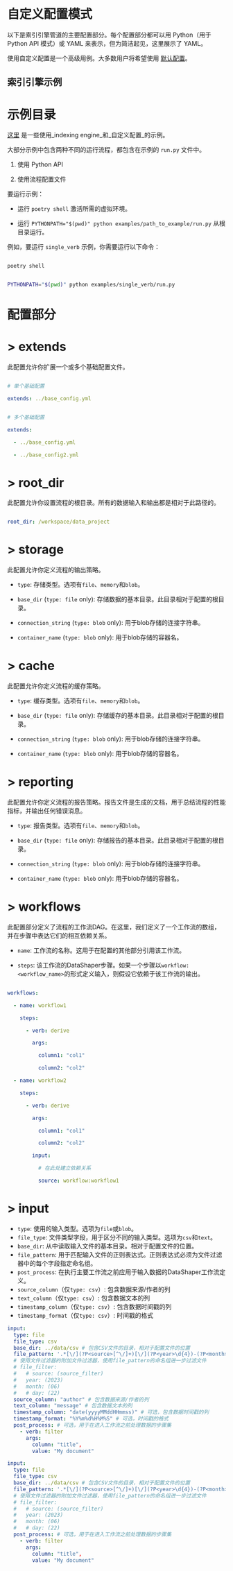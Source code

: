 # 自定义配置模式

以下是索引引擎管道的主要配置部分。每个配置部分都可以用 Python（用于 Python API 模式）或 YAML 来表示，但为简洁起见，这里展示了 YAML。

使用自定义配置是一个高级用例。大多数用户将希望使用 [默认配置](/posts/config/overview)。

## 索引引擎示例




# 示例目录



[这里](https://github.com/microsoft/graphrag/blob/main/examples/) 是一些使用_indexing engine_和_自定义配置_的示例。



大部分示例中包含两种不同的运行流程，都包含在示例的 `run.py` 文件中。



1. 使用 Python API

2. 使用流程配置文件



要运行示例：



- 运行 `poetry shell` 激活所需的虚拟环境。

- 运行 `PYTHONPATH="$(pwd)" python examples/path_to_example/run.py` 从根目录运行。



例如，要运行 `single_verb` 示例，你需要运行以下命令：



```bash

poetry shell

```



```sh

PYTHONPATH="$(pwd)" python examples/single_verb/run.py

```



# 配置部分



# > extends



此配置允许你扩展一个或多个基础配置文件。



```yaml

# 单个基础配置

extends: ../base_config.yml

```



```yaml

# 多个基础配置

extends:

  - ../base_config.yml

  - ../base_config2.yml

```



# > root_dir



此配置允许你设置流程的根目录。所有的数据输入和输出都是相对于此路径的。



```yaml

root_dir: /workspace/data_project

```



# > storage



此配置允许你定义流程的输出策略。



- `type`: 存储类型。选项有`file`、`memory`和`blob`。

- `base_dir` (`type: file` only): 存储数据的基本目录。此目录相对于配置的根目录。

- `connection_string` (`type: blob` only): 用于blob存储的连接字符串。

- `container_name` (`type: blob` only): 用于blob存储的容器名。



# > cache



此配置允许你定义流程的缓存策略。



- `type`: 缓存类型。选项有`file`、`memory`和`blob`。

- `base_dir` (`type: file` only): 存储缓存的基本目录。此目录相对于配置的根目录。

- `connection_string` (`type: blob` only): 用于blob存储的连接字符串。

- `container_name` (`type: blob` only): 用于blob存储的容器名。



# > reporting



此配置允许你定义流程的报告策略。报告文件是生成的文档，用于总结流程的性能指标，并输出任何错误消息。



- `type`: 报告类型。选项有`file`、`memory`和`blob`。

- `base_dir` (`type: file` only): 存储报告的基本目录。此目录相对于配置的根目录。

- `connection_string` (`type: blob` only): 用于blob存储的连接字符串。

- `container_name` (`type: blob` only): 用于blob存储的容器名。



# > workflows



此配置部分定义了流程的工作流DAG。在这里，我们定义了一个工作流的数组，并在步骤中表达它们的相互依赖关系。



- `name`: 工作流的名称。这用于在配置的其他部分引用该工作流。

- `steps`: 该工作流的DataShaper步骤。如果一个步骤以`workflow:<workflow_name>`的形式定义输入，则假设它依赖于该工作流的输出。



```yaml

workflows:

  - name: workflow1

    steps:

      - verb: derive

        args:

          column1: "col1"

          column2: "col2"

  - name: workflow2

    steps:

      - verb: derive

        args:

          column1: "col1"

          column2: "col2"

        input:

          # 在此处建立依赖关系

          source: workflow:workflow1
```

# > input

- `type`: 使用的输入类型。选项为`file`或`blob`。
- `file_type`: 文件类型字段，用于区分不同的输入类型。选项为`csv`和`text`。
- `base_dir`: 从中读取输入文件的基本目录。相对于配置文件的位置。
- `file_pattern`: 用于匹配输入文件的正则表达式。正则表达式必须为文件过滤器中的每个字段指定命名组。
- `post_process`: 在执行主要工作流之前应用于输入数据的DataShaper工作流定义。
- `source_column`（仅`type: csv`）: 包含数据来源/作者的列
- `text_column`（仅`type: csv`）: 包含数据文本的列
- `timestamp_column`（仅`type: csv`）: 包含数据时间戳的列
- `timestamp_format`（仅`type: csv`）: 时间戳的格式

```yaml
input:
  type: file
  file_type: csv
  base_dir: ../data/csv # 包含CSV文件的目录，相对于配置文件的位置
  file_pattern: '.*[\/](?P<source>[^\/]+)[\/](?P<year>\d{4})-(?P<month>\d{2})-(?P<day>\d{2})_(?P<author>[^_]+)_\d+\.csv$' # 用于匹配CSV文件的正则表达式
  # 使用文件过滤器的附加文件过滤器，使用file_pattern的命名组进一步过滤文件
  # file_filter:
  #   # source: (source_filter)
  #   year: (2023)
  #   month: (06)
  #   # day: (22)
  source_column: "author" # 包含数据来源/作者的列
  text_column: "message" # 包含数据文本的列
  timestamp_column: "date(yyyyMMddHHmmss)" # 可选，包含数据时间戳的列
  timestamp_format: "%Y%m%d%H%M%S" # 可选，时间戳的格式
  post_process: # 可选，用于在进入工作流之前处理数据的步骤集
    - verb: filter
      args:
        column: "title",
        value: "My document"
```

```yaml
input:
  type: file
  file_type: csv
  base_dir: ../data/csv # 包含CSV文件的目录，相对于配置文件的位置
  file_pattern: '.*[\/](?P<source>[^\/]+)[\/](?P<year>\d{4})-(?P<month>\d{2})-(?P<day>\d{2})_(?P<author>[^_]+)_\d+\.csv$' # 用于匹配CSV文件的正则表达式
  # 使用文件过滤器的附加文件过滤器，使用file_pattern的命名组进一步过滤文件
  # file_filter:
  #   # source: (source_filter)
  #   year: (2023)
  #   month: (06)
  #   # day: (22)
  post_process: # 可选，用于在进入工作流之前处理数据的步骤集
    - verb: filter
      args:
        column: "title",
        value: "My document"
```
